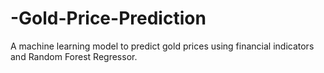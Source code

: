 # -Gold-Price-Prediction
A machine learning model to predict gold prices using financial indicators and Random Forest Regressor.
